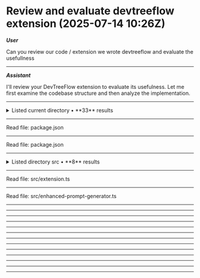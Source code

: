 <!-- Generated by SpecStory -->

# Review and evaluate devtreeflow extension (2025-07-14 10:26Z)

_**User**_

Can you review our code / extension we wrote devtreeflow and evaluate the usefullness 

---

_**Assistant**_

I'll review your DevTreeFlow extension to evaluate its usefulness. Let me first examine the codebase structure and then analyze the implementation.


---

<details>
            <summary>Listed current directory • **33** results</summary>
        
| Name |
|-------|
| 📁 `.git` |
| 📁 `ProjectSpecificContextFiles` |
| 📄 `devtreeflow-1.0.2.vsix` |
| 📄 `package.json` |
| 📁 `failed` |
| 📄 `devtreeflow-1.0.1.vsix` |
| 📁 `DevTreeFlow` |
| 📄 `devtreeflow-1.0.0.vsix` |
| 📄 `.vscodeignore` |
| 📄 `devtreeflow-0.3.4.vsix` |
| 📁 `.specstory` |
| 📄 `.cursorindexingignore` |
| 📁 `.cursor` |
| 📄 `.gitignore` |
| 📁 `templates` |
| 📁 `src` |
| 📁 `out` |
| 📁 `node_modules` |
| 📁 `.vscode` |
| 📄 `devtreeflow-0.3.2.vsix` |
| 📄 `devtreeflow-0.3.1.vsix` |
| 📄 `devtreeflow-0.3.0.vsix` |
| 📄 `AUTO_PROMPTING_DEMO.md` |
| 📄 `KEYBOARD_SIMULATION_SUMMARY.md` |
| 📄 `devtreeflow-0.2.0.vsix` |
| 📄 `KEYBOARD_SIMULATION_GUIDE.md` |
| 📄 `REALITY_CHECK.md` |
| 📄 `AUTO_PROMPTING_GUIDE.md` |
| 📄 `package-lock.json` |
| 📄 `devtreeflow-0.1.0.vsix` |
| 📄 `README.md` |
| 📄 `tsconfig.json` |
| 📁 `media` |

</details>

---

Read file: package.json

---

Read file: package.json

---

<details>
            <summary>Listed directory src • **8** results</summary>
        
| Name |
|-------|
| 📄 `dashboard.ts` |
| 📄 `auto-prompt-service.ts` |
| 📄 `keyboard-simulator.ts` |
| 📄 `extension.ts` |
| 📄 `cursor-command-tester.ts` |
| 📄 `workflow-manager.ts` |
| 📄 `context-document-manager.ts` |
| 📄 `enhanced-prompt-generator.ts` |

</details>

---

Read file: src/extension.ts

---

Read file: src/enhanced-prompt-generator.ts

---



---



---



---



---



---



---



---



---



---



---



---



---

